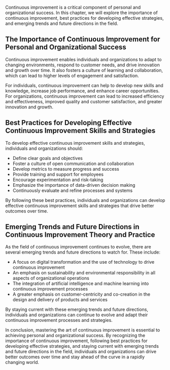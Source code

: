 
Continuous improvement is a critical component of personal and organizational success. In this chapter, we will explore the importance of continuous improvement, best practices for developing effective strategies, and emerging trends and future directions in the field.

The Importance of Continuous Improvement for Personal and Organizational Success
--------------------------------------------------------------------------------

Continuous improvement enables individuals and organizations to adapt to changing environments, respond to customer needs, and drive innovation and growth over time. It also fosters a culture of learning and collaboration, which can lead to higher levels of engagement and satisfaction.

For individuals, continuous improvement can help to develop new skills and knowledge, increase job performance, and enhance career opportunities. For organizations, continuous improvement can lead to increased efficiency and effectiveness, improved quality and customer satisfaction, and greater innovation and growth.

Best Practices for Developing Effective Continuous Improvement Skills and Strategies
------------------------------------------------------------------------------------

To develop effective continuous improvement skills and strategies, individuals and organizations should:

* Define clear goals and objectives
* Foster a culture of open communication and collaboration
* Develop metrics to measure progress and success
* Provide training and support for employees
* Encourage experimentation and risk-taking
* Emphasize the importance of data-driven decision making
* Continuously evaluate and refine processes and systems

By following these best practices, individuals and organizations can develop effective continuous improvement skills and strategies that drive better outcomes over time.

Emerging Trends and Future Directions in Continuous Improvement Theory and Practice
-----------------------------------------------------------------------------------

As the field of continuous improvement continues to evolve, there are several emerging trends and future directions to watch for. These include:

* A focus on digital transformation and the use of technology to drive continuous improvement
* An emphasis on sustainability and environmental responsibility in all aspects of organizational operations
* The integration of artificial intelligence and machine learning into continuous improvement processes
* A greater emphasis on customer-centricity and co-creation in the design and delivery of products and services

By staying current with these emerging trends and future directions, individuals and organizations can continue to evolve and adapt their continuous improvement processes and strategies.

In conclusion, mastering the art of continuous improvement is essential to achieving personal and organizational success. By recognizing the importance of continuous improvement, following best practices for developing effective strategies, and staying current with emerging trends and future directions in the field, individuals and organizations can drive better outcomes over time and stay ahead of the curve in a rapidly changing world.

